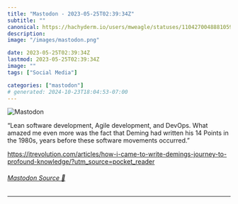 ```yaml
---
title: "Mastodon - 2023-05-25T02:39:34Z"
subtitle: ""
canonical: https://hachyderm.io/users/mweagle/statuses/110427004888105906
description:
image: "/images/mastodon.png"

date: 2023-05-25T02:39:34Z
lastmod: 2023-05-25T02:39:34Z
image: ""
tags: ["Social Media"]

categories: ["mastodon"]
# generated: 2024-10-23T18:04:53-07:00
---
```

![Mastodon](/images/mastodon.png)

<p>“Lean software development, Agile development, and DevOps. What amazed me even more was the fact that Deming had written his 14 Points in the 1980s, years before these software movements occurred.”</p><p><a href="https://itrevolution.com/articles/how-i-came-to-write-demings-journey-to-profound-knowledge/?utm_source=pocket_reader" target="_blank" rel="nofollow noopener noreferrer" translate="no"><span class="invisible">https://</span><span class="ellipsis">itrevolution.com/articles/how-</span><span class="invisible">i-came-to-write-demings-journey-to-profound-knowledge/?utm_source=pocket_reader</span></a></p>


###### [Mastodon Source 🐘](https://hachyderm.io/@mweagle/110427004888105906)

___
